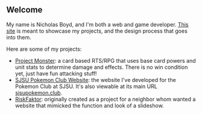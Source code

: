 ## Welcome

My name is Nicholas Boyd, and I'm both a web and game developer. [This site](https://nicholas-boyd.github.io) is meant to showcase my projects, and the design process that goes into them.

Here are some of my projects:
- [Project Monster](https://nicholas-boyd.github.io/Project-Monster-Build/): a card based RTS/RPG that uses base card powers and unit stats to determine damage and effects. There is no win condition yet, just have fun attacking stuff!
- [SJSU Pokemon Club Website](https://nicholas-boyd.github.io/SJSUPokemonClubWebsite/): the website I've developed for the Pokemon Club at SJSU. It's also viewable at its main URL [sjsupokemon.club](https://sjsupokemon.club/).
- [RiskFaktor](https://nicholas-boyd.github.io/RiskFaktor/): originally created as a project for a neighbor whom wanted a website that mimicked the function and look of a slideshow.

<!--- ### Markdown

Markdown is a lightweight and easy-to-use syntax for styling your writing. It includes conventions for

```markdown
Syntax highlighted code block

# Header 1
## Header 2
### Header 3

- Bulleted
- List

1. Numbered
2. List

**Bold** and _Italic_ and `Code` text

[Link](url) and ![Image](src)
```

For more details see [GitHub Flavored Markdown](https://guides.github.com/features/mastering-markdown/).

### Jekyll Themes

Your Pages site will use the layout and styles from the Jekyll theme you have selected in your [repository settings](https://github.com/nicholas-boyd/nicholas-boyd.github.io/settings). The name of this theme is saved in the Jekyll `_config.yml` configuration file.

### Support or Contact

Having trouble with Pages? Check out our [documentation](https://help.github.com/categories/github-pages-basics/) or [contact support](https://github.com/contact) and we’ll help you sort it out. -->
